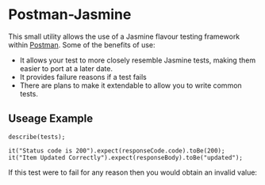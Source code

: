 # Postman-Jasmine

This small utility allows the use of a Jasmine flavour testing framework within [Postman](https://www.getpostman.com/). Some of the benefits of use:

- It allows your test to more closely resemble Jasmine tests, making them easier to port at a later date.
- It provides failure reasons if a test fails
- There are plans to make it extendable to allow you to write common tests.

## Useage Example

```
describe(tests);

it("Status code is 200").expect(responseCode.code).toBe(200);
it("Item Updated Correctly").expect(responseBody).toBe("updated");
```

If this test were to fail for any reason then you would obtain an invalid value:

